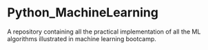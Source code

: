 # Python_MachineLearning
A repository containing all the practical implementation of all the ML algorithms illustrated in machine learning bootcamp.
